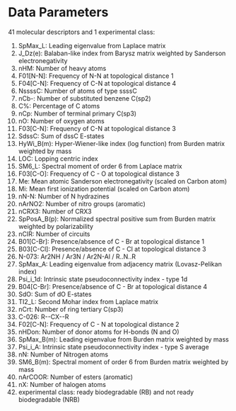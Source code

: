 # Data Parameters
41 molecular descriptors and 1 experimental class:
1) SpMax_L: Leading eigenvalue from Laplace matrix
2) J_Dz(e): Balaban-like index from Barysz matrix weighted by Sanderson electronegativity
3) nHM: Number of heavy atoms
4) F01[N-N]: Frequency of N-N at topological distance 1
5) F04[C-N]: Frequency of C-N at topological distance 4
6) NssssC: Number of atoms of type ssssC
7) nCb-: Number of substituted benzene C(sp2)
8) C%: Percentage of C atoms
9) nCp: Number of terminal primary C(sp3)
10) nO: Number of oxygen atoms
11) F03[C-N]: Frequency of C-N at topological distance 3
12) SdssC: Sum of dssC E-states
13) HyWi_B(m): Hyper-Wiener-like index (log function) from Burden matrix weighted by mass
14) LOC: Lopping centric index
15) SM6_L: Spectral moment of order 6 from Laplace matrix
16) F03[C-O]: Frequency of C - O at topological distance 3
17) Me: Mean atomic Sanderson electronegativity (scaled on Carbon atom)
18) Mi: Mean first ionization potential (scaled on Carbon atom)
19) nN-N: Number of N hydrazines
20) nArNO2: Number of nitro groups (aromatic)
21) nCRX3: Number of CRX3
22) SpPosA_B(p): Normalized spectral positive sum from Burden matrix weighted by polarizability
23) nCIR: Number of circuits
24) B01[C-Br]: Presence/absence of C - Br at topological distance 1
25) B03[C-Cl]: Presence/absence of C - Cl at topological distance 3
26) N-073: Ar2NH / Ar3N / Ar2N-Al / R..N..R
27) SpMax_A: Leading eigenvalue from adjacency matrix (Lovasz-Pelikan index)
28) Psi_i_1d: Intrinsic state pseudoconnectivity index - type 1d
29) B04[C-Br]: Presence/absence of C - Br at topological distance 4
30) SdO: Sum of dO E-states
31) TI2_L: Second Mohar index from Laplace matrix
32) nCrt: Number of ring tertiary C(sp3)
33) C-026: R--CX--R
34) F02[C-N]: Frequency of C - N at topological distance 2
35) nHDon: Number of donor atoms for H-bonds (N and O)
36) SpMax_B(m): Leading eigenvalue from Burden matrix weighted by mass
37) Psi_i_A: Intrinsic state pseudoconnectivity index - type S average
38) nN: Number of Nitrogen atoms
39) SM6_B(m): Spectral moment of order 6 from Burden matrix weighted by mass
40) nArCOOR: Number of esters (aromatic)
41) nX: Number of halogen atoms
42) experimental class: ready biodegradable (RB) and not ready biodegradable (NRB)
